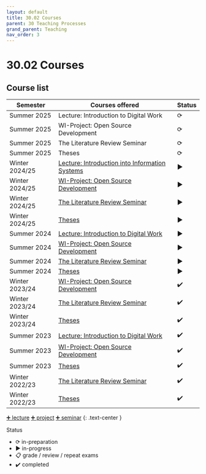 ```yaml
---
layout: default
title: 30.02 Courses
parent: 30 Teaching Processes
grand_parent: Teaching
nav_order: 3
---
```


# 30.02 Courses

## Course list

**Semester**   | **Courses offered**                                                                       | **Status** |
-------------- | ----------------------------------------------------------------------------------------- | ---------- |
Summer 2025    | Lecture: Introduction to Digital Work                                                     | ⟳         |
Summer 2025    | WI-Project: Open Source Development                                                       | ⟳         |
Summer 2025    | The Literature Review Seminar                                                             | ⟳         |
Summer 2025    | Theses                                                                                    | ⟳         |
Winter 2024/25 | [Lecture: Introduction into Information Systems](../32_lectures/32.03.eidwi-ws2425.html)  | ▶          |
Winter 2024/25 | [WI-Project: Open Source Development](../33_projects/33.04.osd-ws24-25.html)              | ▶          |
Winter 2024/25 | [The Literature Review Seminar](../34_seminars/34.04.lrsem-ws24-25.html)                  | ▶          |
Winter 2024/25 | [Theses](../35_theses.html)                                                               | ▶          |
Summer 2024    | [Lecture: Introduction to Digital Work](../32_lectures/32.02.idw-ss24.html)               | ▶          |
Summer 2024    | [WI-Project: Open Source Development](../33_projects/33.03.osd-ss24.html)                 | ▶          |
Summer 2024    | [The Literature Review Seminar](../34_seminars/34.03.lrsem-ss24.html)                     | ▶          |
Summer 2024    | [Theses](../35_theses.html)                                                               | ▶          |
Winter 2023/24 | [WI-Project: Open Source Development](../33_projects/33.02.osd-ws23-24.html)              | ✔️          |
Winter 2023/24 | [The Literature Review Seminar](../34_seminars/34.02.lrsem-ws23-24.html)                  | ✔️          |
Winter 2023/24 | [Theses](../35_theses.html)                                                               | ✔️          |
Summer 2023    | [Lecture: Introduction to Digital Work](../32_lectures/32.01.idw-ss23.html)               | ✔️          |
Summer 2023    | [WI-Project: Open Source Development](../33_projects/33.01.osd-ss23.html)                 | ✔️          |
Summer 2023    | [Theses](../35_theses.html)                                                               | ✔️          |
Winter 2022/23 | [The Literature Review Seminar](../34_seminars/34.01.lrsem-ws22-23.html)                  | ✔️          |
Winter 2022/23 | [Theses](../35_theses.html)                                                               | ✔️          |

[➕ lecture](30.10.lecture.html) [➕ project](30.12.projects.html) [➕ seminar](30.11.seminars.html)
{: .text-center }

Status

- ⟳ in-preparation
- ▶ in-progress
- 📋 grade / review / repeat exams
- ✔️ completed
